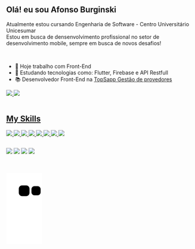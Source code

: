 ## Olá! eu sou Afonso Burginski
<!-- Apresentação -->

Atualmente estou cursando Engenharia de Software - Centro Universitário Unicesumar<br>
Estou em busca de densenvolvimento profissional no setor de desenvolvimento mobile, sempre em busca de novos desafios!

<br>

- 👾 Hoje trabalho com Front-End
- 🚀 Estudando tecnologias como: Flutter, Firebase e API Restfull
- 📚 Desenvolvedor Front-End na [TopSapp Gestão de provedores](https://www.topsapp.com.br/)


<div align="start">
  <a href="https://github.com/afonsoburginski">
  <img height="180em" src="https://github-readme-stats.vercel.app/api?username=afonsoburginski&show_icons=true&theme=nord&include_all_commits=true&count_private=true"/>
  <img height="180em" src="https://github-readme-stats.vercel.app/api/top-langs/?username=afonsoburginski&layout=compact&langs_count=7&theme=nord"/>
</div><br>
  
## My Skills
 
<div>
<img width="30px" src="https://cdn.jsdelivr.net/gh/devicons/devicon/icons/dart/dart-original.svg" />
<img width="30px" src="https://cdn.jsdelivr.net/gh/devicons/devicon/icons/flutter/flutter-original.svg" />
<img width="30px" src="https://cdn.jsdelivr.net/gh/devicons/devicon/icons/typescript/typescript-original.svg" />
<img width="30px" src="https://cdn.jsdelivr.net/gh/devicons/devicon/icons/javascript/javascript-original.svg" />
<img width="30px" src="https://cdn.jsdelivr.net/gh/devicons/devicon/icons/react/react-original.svg" />
<img width="30px" src="https://cdn.jsdelivr.net/gh/devicons/devicon/icons/nodejs/nodejs-original.svg" />
<img width="30px" src="https://cdn.jsdelivr.net/gh/devicons/devicon/icons/firebase/firebase-plain.svg" />
<img width="30px" src="https://cdn.jsdelivr.net/gh/devicons/devicon/icons/googlecloud/googlecloud-original.svg" />
          
          
</div>
 
##

  <div><a href="https://api.whatsapp.com/send?phone=5566997131155&text=Ol%C3%A1!"><img src="https://img.shields.io/badge/WhatsApp-25D366?style=for-the-badge&logo=whatsapp&logoColor=white" /></a>
   <a href="https://instagram.com/afonso.dev" target="_blank"><img src="https://img.shields.io/badge/-Instagram-%23E4405F?style=for-the-badge&logo=instagram&logoColor=white" target="_blank"></a>
  <a href="https://www.linkedin.com/in/afonso-kevin-burginski-76aa05175" target="_blank"><img src="https://img.shields.io/badge/-LinkedIn-%230077B5?style=for-the-badge&logo=linkedin&logoColor=white" target="_blank"></a>
  <a href = "mailto:burginskikevin@gmail.com"><img src="https://img.shields.io/badge/Gmail-D14836?style=for-the-badge&logo=gmail&logoColor=white" /></a>
  </div><br></br>
  
  ![Snake animation](https://github.com/rafaballerini/rafaballerini/blob/output/github-contribution-grid-snake.svg)
 
</div>
